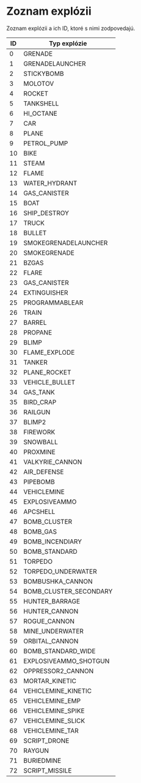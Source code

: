 # Zoznam explózii

Zoznam explózii a ich ID, ktoré s nimi zodpovedajú.

| ID   | Typ explózie           |
| ---- | ---------------------- |
| 0    | GRENADE                |
| 1    | GRENADELAUNCHER        |
| 2    | STICKYBOMB             |
| 3    | MOLOTOV                |
| 4    | ROCKET                 |
| 5    | TANKSHELL              |
| 6    | HI_OCTANE              |
| 7    | CAR                    |
| 8    | PLANE                  |
| 9    | PETROL_PUMP            |
| 10   | BIKE                   |
| 11   | STEAM                  |
| 12   | FLAME                  |
| 13   | WATER_HYDRANT          |
| 14   | GAS_CANISTER           |
| 15   | BOAT                   |
| 16   | SHIP_DESTROY           |
| 17   | TRUCK                  |
| 18   | BULLET                 |
| 19   | SMOKEGRENADELAUNCHER   |
| 20   | SMOKEGRENADE           |
| 21   | BZGAS                  |
| 22   | FLARE                  |
| 23   | GAS_CANISTER           |
| 24   | EXTINGUISHER           |
| 25   | PROGRAMMABLEAR         |
| 26   | TRAIN                  |
| 27   | BARREL                 |
| 28   | PROPANE                |
| 29   | BLIMP                  |
| 30   | FLAME_EXPLODE          |
| 31   | TANKER                 |
| 32   | PLANE_ROCKET           |
| 33   | VEHICLE_BULLET         |
| 34   | GAS_TANK               |
| 35   | BIRD_CRAP              |
| 36   | RAILGUN                |
| 37   | BLIMP2                 |
| 38   | FIREWORK               |
| 39   | SNOWBALL               |
| 40   | PROXMINE               |
| 41   | VALKYRIE_CANNON        |
| 42   | AIR_DEFENSE            |
| 43   | PIPEBOMB               |
| 44   | VEHICLEMINE            |
| 45   | EXPLOSIVEAMMO          |
| 46   | APCSHELL               |
| 47   | BOMB_CLUSTER           |
| 48   | BOMB_GAS               |
| 49   | BOMB_INCENDIARY        |
| 50   | BOMB_STANDARD          |
| 51   | TORPEDO                |
| 52   | TORPEDO_UNDERWATER     |
| 53   | BOMBUSHKA_CANNON       |
| 54   | BOMB_CLUSTER_SECONDARY |
| 55   | HUNTER_BARRAGE         |
| 56   | HUNTER_CANNON          |
| 57   | ROGUE_CANNON           |
| 58   | MINE_UNDERWATER        |
| 59   | ORBITAL_CANNON         |
| 60   | BOMB_STANDARD_WIDE     |
| 61   | EXPLOSIVEAMMO_SHOTGUN  |
| 62   | OPPRESSOR2_CANNON      |
| 63   | MORTAR_KINETIC         |
| 64   | VEHICLEMINE_KINETIC    |
| 65   | VEHICLEMINE_EMP        |
| 66   | VEHICLEMINE_SPIKE      |
| 67   | VEHICLEMINE_SLICK      |
| 68   | VEHICLEMINE_TAR        |
| 69   | SCRIPT_DRONE           |
| 70   | RAYGUN                 |
| 71   | BURIEDMINE             |
| 72   | SCRIPT_MISSILE         |

